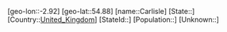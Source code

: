 ﻿---
location: [54.88,-2.92]
type: City
tags:
- geo/City


SpocWebEntityId: 29484
isDeleted: false
confidential: public

---
[geo-lon::-2.92]
[geo-lat::54.88]
[name::Carlisle]
[State::]
[Country::[United_Kingdom](geo/Continent/Europe/United_Kingdom.md)]
[StateId::]
[Population::]
[Unknown::]

